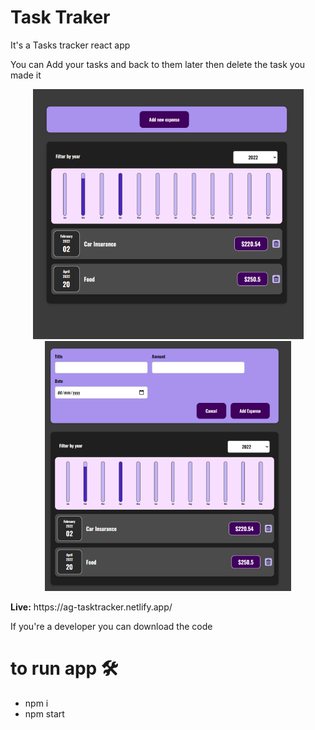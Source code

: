 # Task Traker

It's a Tasks tracker react app

You can Add your tasks and back to them later then delete the task you made it

<p align="center">
  <img  src ="./app1.png" />
  <img  src ="./app2.png" />
</p>

<p><b>Live:</b> https://ag-tasktracker.netlify.app/</p>

If you're a developer you can download the code 

# to run app 🛠️

<ul>
  <li>npm i</li>
  <li>npm start</li>
</ul>


